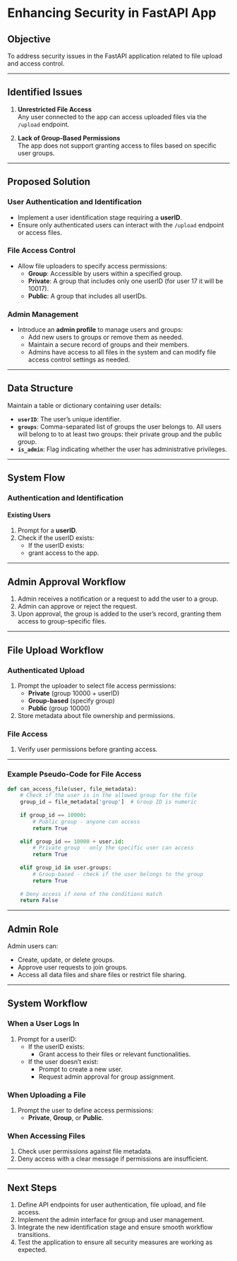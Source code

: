 # **Enhancing Security in FastAPI App**

## **Objective**
To address security issues in the FastAPI application related to file upload and access control.

---

## **Identified Issues**
1. **Unrestricted File Access**  
   Any user connected to the app can access uploaded files via the `/upload` endpoint.

2. **Lack of Group-Based Permissions**  
   The app does not support granting access to files based on specific user groups.

---

## **Proposed Solution**

### **User Authentication and Identification**
- Implement a user identification stage requiring a **userID**.
- Ensure only authenticated users can interact with the `/upload` endpoint or access files.

### **File Access Control**
- Allow file uploaders to specify access permissions:
  - **Group**: Accessible by users within a specified group.
  - **Private**: A group that includes only one userID (for user 17 it will be 10017).
  - **Public**: A group that includes all userIDs.

### **Admin Management**
- Introduce an **admin profile** to manage users and groups:
  - Add new users to groups or remove them as needed.
  - Maintain a secure record of groups and their members.
  - Admins have access to all files in the system and can modify file access control settings as needed.

---

## **Data Structure**
Maintain a table or dictionary containing user details:
- **`userID`**: The user’s unique identifier.
- **`groups`**: Comma-separated list of groups the user belongs to. All users will belong to to at least two groups: their private group and the public group.
- **`is_admin`**: Flag indicating whether the user has administrative privileges.

---

## **System Flow**

### **Authentication and Identification**

#### **Existing Users**
1. Prompt for a **userID**.
2. Check if the userID exists:
   - If the userID exists:
    - grant access to the app.
---

## **Admin Approval Workflow**
1. Admin receives a notification or a request to add the user to a group.
2. Admin can approve or reject the request.
3. Upon approval, the group is added to the user’s record, granting them access to group-specific files.

---

## **File Upload Workflow**

### **Authenticated Upload**
1. Prompt the uploader to select file access permissions:
   - **Private** (group 10000 + userID)
   - **Group-based** (specify group)
   - **Public** (group 10000)
2. Store metadata about file ownership and permissions.

### **File Access**
1. Verify user permissions before granting access.

---

### **Example Pseudo-Code for File Access**

```python
def can_access_file(user, file_metadata):
    # Check if the user is in the allowed group for the file
    group_id = file_metadata['group']  # Group ID is numeric
    
    if group_id == 10000:
        # Public group - anyone can access
        return True
    
    elif group_id == 10000 + user.id:
        # Private group - only the specific user can access
        return True
    
    elif group_id in user.groups:
        # Group-based - check if the user belongs to the group
        return True
    
    # Deny access if none of the conditions match
    return False
```

---

## **Admin Role**
Admin users can:
- Create, update, or delete groups.
- Approve user requests to join groups.
- Access all data files and share files or restrict file sharing.

---

## **System Workflow**

### **When a User Logs In**
1. Prompt for a userID:
   - If the userID exists:
     - Grant access to their files or relevant functionalities.
   - If the user doesn’t exist:
     - Prompt to create a new user.
     - Request admin approval for group assignment.

### **When Uploading a File**
1. Prompt the user to define access permissions:
   - **Private**, **Group**, or **Public**.

### **When Accessing Files**
1. Check user permissions against file metadata.
2. Deny access with a clear message if permissions are insufficient.

---

## **Next Steps**
1. Define API endpoints for user authentication, file upload, and file access.
2. Implement the admin interface for group and user management.
3. Integrate the new identification stage and ensure smooth workflow transitions.
4. Test the application to ensure all security measures are working as expected.
